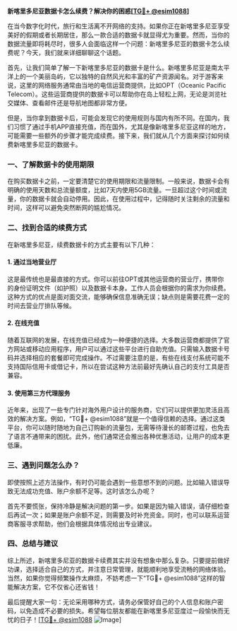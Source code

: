 **新喀里多尼亚数据卡怎么续费？解决你的困惑[[TG💪+ @esim1088](https://t.me/s/esim1088)]**

在当今数字化时代，旅行和生活离不开网络的支持。如果你正在新喀里多尼亚享受美好的假期或者长期居住，那么一款合适的数据卡就显得尤为重要。然而，当你的数据流量即将耗尽时，很多人会面临这样一个问题：新喀里多尼亚的数据卡怎么续费呢？今天，我们就来详细聊聊这个话题。

首先，让我们简单了解一下新喀里多尼亚的数据卡是什么。新喀里多尼亚是南太平洋上的一个美丽岛屿，它以独特的自然风光和丰富的矿产资源闻名。对于游客来说，这里的网络服务通常由当地的电信运营商提供，比如OPT（Oceanic Pacific Telecom）。这些运营商提供的数据卡可以帮助你在岛上轻松上网，无论是浏览社交媒体、查看邮件还是导航地图都非常方便。

但是，当你拿到数据卡后，可能会发现它的使用规则与国内有所不同。在国内，我们习惯了通过手机APP直接充值，而在国外，尤其是像新喀里多尼亚这样的地方，可能需要一些额外的步骤才能完成续费。接下来，我们就从几个方面来探讨如何续费新喀里多尼亚的数据卡。

### **一、了解数据卡的使用期限**

在购买数据卡之前，一定要清楚它的使用期限和流量限制。一般来说，数据卡会有明确的使用天数和总流量额度，比如7天内使用5GB流量。一旦超过这个时间或流量，你的数据卡就会自动停用。因此，在使用过程中，记得随时关注剩余的流量和时间，这样可以避免突然断网的尴尬情况。

### **二、找到合适的续费方式**

在新喀里多尼亚，续费数据卡的方式主要有以下几种：

#### **1. 通过当地营业厅**
这是最传统也是最直接的方式。你可以前往OPT或其他运营商的营业厅，携带你的身份证明文件（如护照）以及数据卡本身。工作人员会根据你的需求为你续费。这种方式的优点是面对面交流，能够确保信息准确无误；缺点则是需要花费一定的时间去营业厅排队等候。

#### **2. 在线充值**
随着互联网的发展，在线充值已经成为一种便捷的选择。大多数运营商都提供了官方网站或移动应用程序，用户可以通过这些平台进行自助充值。只需输入数据卡号码并选择相应的套餐即可完成操作。不过需要注意的是，有些在线支付系统可能不支持国际信用卡或借记卡，所以在尝试这种方法前最好先确认自己的支付工具是否兼容。

#### **3. 使用第三方代理服务**
近年来，出现了一些专门针对海外用户设计的服务商，它们可以提供更加灵活且高效的解决方案。例如，“TG💪+ @esim1088”就是一个值得信赖的选择。通过这类平台，你可以随时随地为自己订购新的流量包，无需等待漫长的邮寄过程，也免去了语言不通带来的困扰。此外，他们通常还会推出各种优惠活动，让用户的成本更低廉。

### **三、遇到问题怎么办？**

即使按照上述方法操作，有时仍可能会遇到一些意想不到的问题。比如输入错误导致无法成功充值、账户余额不足等。这时该怎么办呢？

首先不要慌张，保持冷静是解决问题的第一步。如果是因为输入错误，请仔细检查后再试一次；如果是账户余额不足，则需要及时补充资金。同时，也可以联系运营商客服寻求帮助，他们会根据具体情况给出专业建议。

### **四、总结与建议**

综上所述，新喀里多尼亚的数据卡续费其实并没有想象中那么复杂。只要提前做好功课，选择适合自己的方式，并注意日常管理，就能顺利地享受流畅的网络体验。当然，如果你觉得频繁操作太麻烦，不妨考虑一下“TG💪+ @esim1088”这样的智能解决方案，它不仅省心还省钱！

最后提醒大家一句：无论采用哪种方式，请务必保管好自己的个人信息和账户密码，以免造成不必要的损失。希望每位朋友都能在新喀里多尼亚度过一段愉快而无忧的日子！[[TG💪+ @esim1088](https://t.me/s/esim1088) ![Image](https://i.postimg.cc/4NQfJmqS/Snipaste-2025-05-13-00-14-12.png)]